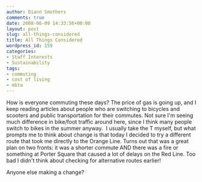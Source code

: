 ```yaml
---
author: Diann Smothers
comments: true
date: 2008-06-09 14:33:56+00:00
layout: post
slug: all-things-considered
title: All Things Considered
wordpress_id: 159
categories:
- Staff Interests
- Sustainability
tags:
- commuting
- cost of living
- mbta
---
```


How is everyone commuting these days? The price of gas is going up, and I keep reading articles about people who are switching to bicycles and scooters and public transportation for their commutes. Not sure I'm seeing much difference in bike/foot traffic around here, since I think many people switch to bikes in the summer anyway.  I usually take the T myself, but what prompts me to think about change is that today I decided to try a different route that took me directly to the Orange Line. Turns out that was a great plan on two fronts: it was a shorter commute AND there was a fire or something at Porter Square that caused a lot of delays on the Red Line. Too bad I didn't think about checking for alternative routes earlier!

Anyone else making a change?

